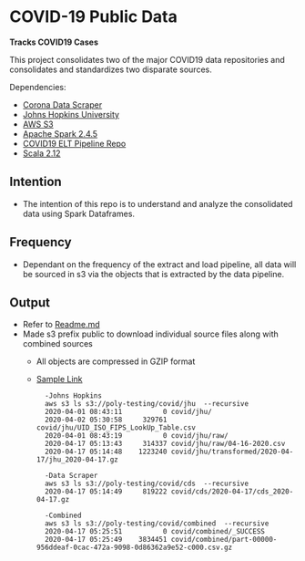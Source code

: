 # COVID-19 Public Data

**Tracks COVID19 Cases**

This project consolidates two of the major COVID19 data repositories and consolidates and standardizes two disparate sources.

Dependencies:
* [Corona Data Scraper](https://coronadatascraper.com/#home)
* [Johns Hopkins University](https://github.com/CSSEGISandData/COVID-19)
* [AWS S3](https://aws.amazon.com/s3/)
* [Apache Spark 2.4.5](https://spark.apache.org/)
* [COVID19 ELT Pipeline Repo](https://github.com/polyglotDataNerd/poly-covid19)
* [Scala 2.12](https://www.scala-lang.org/download/2.12.10.html)

Intention
-
* The intention of this repo is to understand and analyze the consolidated data using Spark Dataframes. 

Frequency
-  
* Dependant on the frequency of the extract and load pipeline, all data will be sourced in s3 via the objects that is extracted by the data pipeline. 

Output
-
* Refer to [Readme.md](/output)
* Made s3 prefix public to download individual source files along with combined sources
    - All objects are compressed in GZIP format
    - [Sample Link](https://poly-testing.s3-us-west-2.amazonaws.com/covid/combined/part-00000-956ddeaf-0cac-472a-9098-0d86362a9e52-c000.csv.gz)

            -Johns Hopkins
            aws s3 ls s3://poly-testing/covid/jhu  --recursive
            2020-04-01 08:43:11          0 covid/jhu/
            2020-04-02 05:30:58     329761 covid/jhu/UID_ISO_FIPS_LookUp_Table.csv
            2020-04-01 08:43:19          0 covid/jhu/raw/
            2020-04-17 05:13:43     314337 covid/jhu/raw/04-16-2020.csv
            2020-04-17 05:14:48    1223240 covid/jhu/transformed/2020-04-17/jhu_2020-04-17.gz
            
            -Data Scraper
            aws s3 ls s3://poly-testing/covid/cds  --recursive
            2020-04-17 05:14:49     819222 covid/cds/2020-04-17/cds_2020-04-17.gz
            
            -Combined
            aws s3 ls s3://poly-testing/covid/combined  --recursive
            2020-04-17 05:25:51          0 covid/combined/_SUCCESS
            2020-04-17 05:25:49    3834451 covid/combined/part-00000-956ddeaf-0cac-472a-9098-0d86362a9e52-c000.csv.gz

        